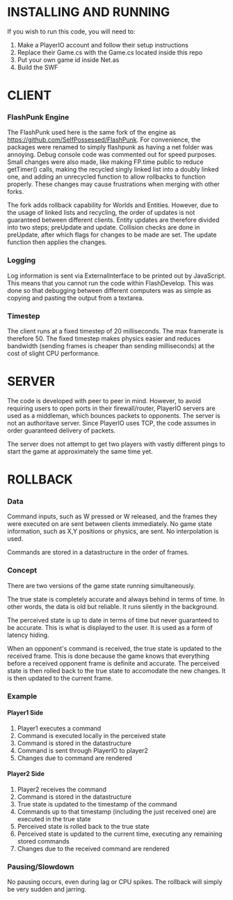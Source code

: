 INSTALLING AND RUNNING
=====

If you wish to run this code, you will need to:

1. Make a PlayerIO account and follow their setup instructions
2. Replace their Game.cs with the Game.cs located inside this repo
3. Put your own game id inside Net.as
4. Build the SWF

CLIENT
=====

### FlashPunk Engine

The FlashPunk used here is the same fork of the engine as https://github.com/SelfPossessed/FlashPunk. For convenience, the packages were renamed to simply flashpunk as having a net folder was annoying. Debug console code was commented out for speed purposes. Small changes were also made, like making FP.time public to reduce getTimer() calls, making the recycled singly linked list into a doubly linked one, and adding an unrecycled function to allow rollbacks to function properly. These changes may cause frustrations when merging with other forks.

The fork adds rollback capability for Worlds and Entities. However, due to the usage of linked lists and recycling, the order of updates is not guaranteed between different clients. Entity updates are therefore divided into two steps; preUpdate and update. Collision checks are done in preUpdate, after which flags for changes to be made are set. The update function then applies the changes.

### Logging

Log information is sent via ExternalInterface to be printed out by JavaScript. This means that you cannot run the code within FlashDevelop. This was done so that debugging between different computers was as simple as copying and pasting the output from a textarea.

### Timestep

The client runs at a fixed timestep of 20 milliseconds. The max framerate is therefore 50. The fixed timestep makes physics easier and reduces bandwidth (sending frames is cheaper than sending milliseconds) at the cost of slight CPU performance.

SERVER
=====

The code is developed with peer to peer in mind. However, to avoid requiring users to open ports in their firewall/router, PlayerIO servers are used as a middleman, which bounces packets to opponents. The server is not an authoritave server. Since PlayerIO uses TCP, the code assumes in order guaranteed delivery of packets.

The server does not attempt to get two players with vastly different pings to start the game at approximately the same time yet.

ROLLBACK
=====

### Data

Command inputs, such as W pressed or W released, and the frames they were executed on are sent between clients immediately. No game state information, such as X,Y positions or physics, are sent. No interpolation is used.

Commands are stored in a datastructure in the order of frames.

### Concept

There are two versions of the game state running simultaneously.

The true state is completely accurate and always behind in terms of time. In other words, the data is old but reliable. It runs silently in the background.

The perceived state is up to date in terms of time but never guaranteed to be accurate. This is what is displayed to the user. It is used as a form of latency hiding.

When an opponent's command is received, the true state is updated to the received frame. This is done because the game knows that everything before a received opponent frame is definite and accurate. The perceived state is then rolled back to the true state to accomodate the new changes. It is then updated to the current frame.

### Example

#### Player1 Side

1. Player1 executes a command
2. Command is executed locally in the perceived state
3. Command is stored in the datastructure
4. Command is sent through PlayerIO to player2
5. Changes due to command are rendered

#### Player2 Side

1. Player2 receives the command
2. Command is stored in the datastructure
3. True state is updated to the timestamp of the command
4. Commands up to that timestamp (including the just received one) are executed in the true state
5. Perceived state is rolled back to the true state
6. Perceived state is updated to the current time, executing any remaining stored commands
7. Changes due to the received command are rendered

### Pausing/Slowdown

No pausing occurs, even during lag or CPU spikes. The rollback will simply be very sudden and jarring.